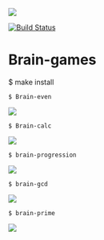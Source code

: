 <a href="https://codeclimate.com/github/karen9999/frontend-project-lvl1/maintainability"><img src="https://api.codeclimate.com/v1/badges/8538200fb1f0300ee051/maintainability" /></a>


[![Build Status](https://travis-ci.com/travis-ci/travis-web.svg?branch=master)](https://travis-ci.com/travis-ci/travis-web)




<h1>Brain-games</h1>


  $ make install


    $ Brain-even

<a href="https://asciinema.org/a/orESBbH0VsyRSpJKn0rOTvzW2" target="_blank"><img src="https://asciinema.org/a/orESBbH0VsyRSpJKn0rOTvzW2.svg" /></a>

    $ Brain-calc

<a href="https://asciinema.org/a/cjixkHITSVfEKuZl4l4Tm6OBj" target="_blank"><img src="https://asciinema.org/a/cjixkHITSVfEKuZl4l4Tm6OBj.svg" /></a>

    $ brain-progression

<a href="https://asciinema.org/a/x184b1pIIcB9WAxtrjeLSAbt6" target="_blank"><img src="https://asciinema.org/a/x184b1pIIcB9WAxtrjeLSAbt6.svg" /></a>

    $ brain-gcd

<a href="https://asciinema.org/a/F3cr1Z6vCwoVa5gLClNCqJyXj" target="_blank"><img src="https://asciinema.org/a/F3cr1Z6vCwoVa5gLClNCqJyXj.svg" /></a>

    $ brain-prime

<a href="https://asciinema.org/a/691iyR9QpnRqpoKFxXEw48V9Y" target="_blank"><img src="https://asciinema.org/a/691iyR9QpnRqpoKFxXEw48V9Y.svg" /></a>
